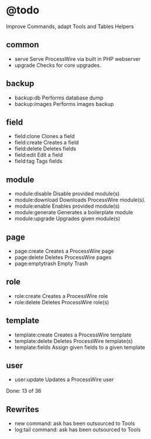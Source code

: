 # @todo

Improve Commands, adapt Tools and Tables Helpers

## common

- serve            Serve ProcessWire via built in PHP webserver
- upgrade          Checks for core upgrades.

## backup

- backup:db        Performs database dump
- backup:images    Performs images backup

## field

- field:clone      Clones a field
- field:create     Creates a field
- field:delete     Deletes fields
- field:edit       Edit a field
- field:tag        Tags fields

## module

- module:disable   Disable provided module(s)
- module:download  Downloads ProcessWire module(s).
- module:enable    Enables provided module(s)
- module:generate  Generates a boilerplate module
- module:upgrade   Upgrades given module(s)

## page

- page:create      Creates a ProcessWire page
- page:delete      Deletes ProcessWire pages
- page:emptytrash  Empty Trash

## role

- role:create      Creates a ProcessWire role
- role:delete      Deletes ProcessWire role(s)

## template

- template:create  Creates a ProcessWire template
- template:delete  Deletes ProcessWire template(s)
- template:fields  Assign given fields to a given template

## user

- user:update      Updates a ProcessWire user

Done: 13 of 36

## Rewrites

* new command: ask has been outsourced to Tools
* log:tail command: ask has been outsourced to Tools

